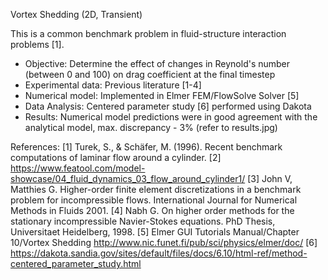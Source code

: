 Vortex Shedding (2D, Transient)

This is a common benchmark problem in fluid-structure interaction problems [1]. 


 - Objective: Determine the effect of changes in Reynold's number (between 0 and 100) on drag coefficient at the final timestep
 - Experimental data: Previous literature [1-4]
 - Numerical model: Implemented in Elmer FEM/FlowSolve Solver [5]
 - Data Analysis: Centered parameter study [6] performed using Dakota
 - Results: Numerical model predictions were in good agreement with the analytical model, max. discrepancy - 3% (refer to results.jpg)
 
   
References:
[1] Turek, S., & Schäfer, M. (1996). Recent benchmark computations of laminar flow around a cylinder.
[2] https://www.featool.com/model-showcase/04_fluid_dynamics_03_flow_around_cylinder1/
[3] John V, Matthies G. Higher-order finite element discretizations in a benchmark problem for incompressible flows. International Journal for Numerical Methods in Fluids 2001.
[4] Nabh G. On higher order methods for the stationary incompressible Navier-Stokes equations. PhD Thesis, Universitaet Heidelberg, 1998.
[5] Elmer GUI Tutorials Manual/Chapter 10/Vortex Shedding http://www.nic.funet.fi/pub/sci/physics/elmer/doc/ 
[6] https://dakota.sandia.gov/sites/default/files/docs/6.10/html-ref/method-centered_parameter_study.html


